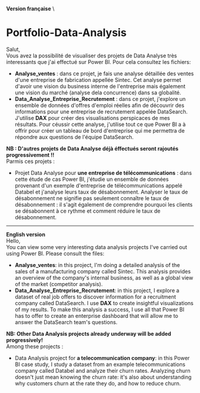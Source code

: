 **Version française** \
# Portfolio-Data-Analysis
Salut, \
Vous avez la possibilité de visualiser des projets de Data Analyse très interessants que j'ai effectué sur Power BI. Pour cela consultez les fichiers:  
- **Analyse_ventes** : dans ce projet, je fais une analyse détaillée des ventes d'une entreprise de fabrication appellée Sintec. Cet analyse permet d'avoir une vision du business interne de l'entreprise mais également une vision du marché (analyse dela concurrence) dans sa globalité.
- **Data_Analyse_Entreprise_Recrutement** : dans ce projet, j'explore un ensemble de données d'offres d'emploi réelles afin de découvrir des informations pour une entreprise de recrutement appelée DataSearch. J'utilise **DAX** pour créer des visualisations perspicaces de mes résultats. Pour céussir cette analyse,  j'utilise tout ce que Power BI a à offrir pour créer un tableau de bord d'entreprise qui me permettra de répondre aux questions de l'équipe DataSearch.

**NB : D'autres projets de Data Analyse déjà éffectués seront rajoutés progressivement !!** \
Parmis ces projets :
- Projet Data Analyse pour **une entreprise de télécommunications** : dans cette étude de cas Power BI, j'étudie un ensemble de données provenant d'un exemple d'entreprise de télécommunications appelé Databel et j'analyse leurs taux de désabonnement. Analyser le taux de désabonnement ne signifie pas seulement connaître le taux de désabonnement : il s'agit également de comprendre pourquoi les clients se désabonnent à ce rythme et comment réduire le taux de désabonnement.

--------------
**English version** \
Hello, \
You can view some very interesting data analysis projects I've carried out using Power BI. Please consult the files:  
- **Analyse_ventes**: in this project, I'm doing a detailed analysis of the sales of a manufacturing company called Sintec. This analysis provides an overview of the company's internal business, as well as a global view of the market (competitor analysis).
- **Data_Analyse_Entreprise_Recrutement**: in this project, I explore a dataset of real job offers to discover information for a recruitment company called DataSearch. I use **DAX** to create insightful visualizations of my results. To make this analysis a success, I use all that Power BI has to offer to create an enterprise dashboard that will allow me to answer the DataSearch team's questions.

**NB: Other Data Analysis projects already underway will be added progressively!** \
Among these projects :
- Data Analysis project for **a telecommunication company**: in this Power BI case study, I study a dataset from an example telecommunications company called Databel and analyze their churn rates. Analyzing churn doesn't just mean knowing the churn rate: it's also about understanding why customers churn at the rate they do, and how to reduce churn.
